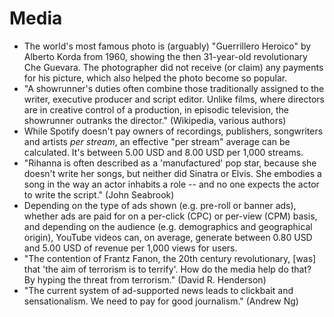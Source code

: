 # Media

 * The world's most famous photo is (arguably) "Guerrillero Heroico" by Alberto Korda from 1960, showing the then 31-year-old revolutionary Che Guevara. The photographer did not receive (or claim) any payments for his picture, which also helped the photo become so popular.
 * "A showrunner's duties often combine those traditionally assigned to the writer, executive producer and script editor. Unlike films, where directors are in creative control of a production, in episodic television, the showrunner outranks the director." (Wikipedia, various authors)
 * While Spotify doesn't pay owners of recordings, publishers, songwriters and artists *per stream*, an effective "per stream" average can be calculated. It's between 5.00 USD and 8.00 USD per 1,000 streams.
 * "Rihanna is often described as a 'manufactured' pop star, because she doesn't write her songs, but neither did Sinatra or Elvis. She embodies a song in the way an actor inhabits a role -- and no one expects the actor to write the script." (John Seabrook)
 * Depending on the type of ads shown (e.g. pre-roll or banner ads), whether ads are paid for on a per-click (CPC) or per-view (CPM) basis, and depending on the audience (e.g. demographics and geographical origin), YouTube videos can, on average, generate between 0.80 USD and 5.00 USD of revenue per 1,000 views for users.
 * "The contention of Frantz Fanon, the 20th century revolutionary, [was] that 'the aim of terrorism is to terrify'. How do the media help do that? By hyping the threat from terrorism." (David R. Henderson)
 * "The current system of ad-supported news leads to clickbait and sensationalism. We need to pay for good journalism." (Andrew Ng)
